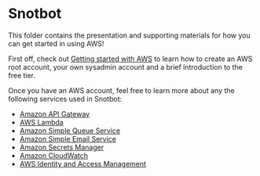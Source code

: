 # Snotbot

This folder contains the presentation and supporting materials for how you can get started in using AWS!

First off, check out [Getting started with AWS](https://github.com/Daniel-Hardie/summer-of-tech/blob/main/snotbot/Getting%20started%20with%20AWS.md) to learn how to create an AWS root account, your own sysadmin account and a brief introduction to the free tier.

Once you have an AWS account, feel free to learn more about any the following services used in Snotbot:

- [Amazon API Gateway](https://github.com/Daniel-Hardie/summer-of-tech/blob/main/snotbot/Amazon%20API%20Gateway.md)
- [AWS Lambda](https://github.com/Daniel-Hardie/summer-of-tech/blob/main/snotbot/AWS%20Lambda.md)
- [Amazon Simple Queue Service](https://github.com/Daniel-Hardie/summer-of-tech/blob/main/snotbot/Amazon%20Simple%20Queue%20Service.md)
- [Amazon Simple Email Service](https://github.com/Daniel-Hardie/summer-of-tech/blob/main/snotbot/Amazon%20Simple%20Email%20Service.md)
- [Amazon Secrets Manager](https://github.com/Daniel-Hardie/summer-of-tech/blob/main/snotbot/Amazon%20Secrets%20Manager.md)
- [Amazon CloudWatch](https://github.com/Daniel-Hardie/summer-of-tech/blob/main/snotbot/Amazon%20CloudWatch.md)
- [AWS Identity and Access Management](https://github.com/Daniel-Hardie/summer-of-tech/blob/main/snotbot/AWS%20Identity%20and%20Access%20Management.md)
